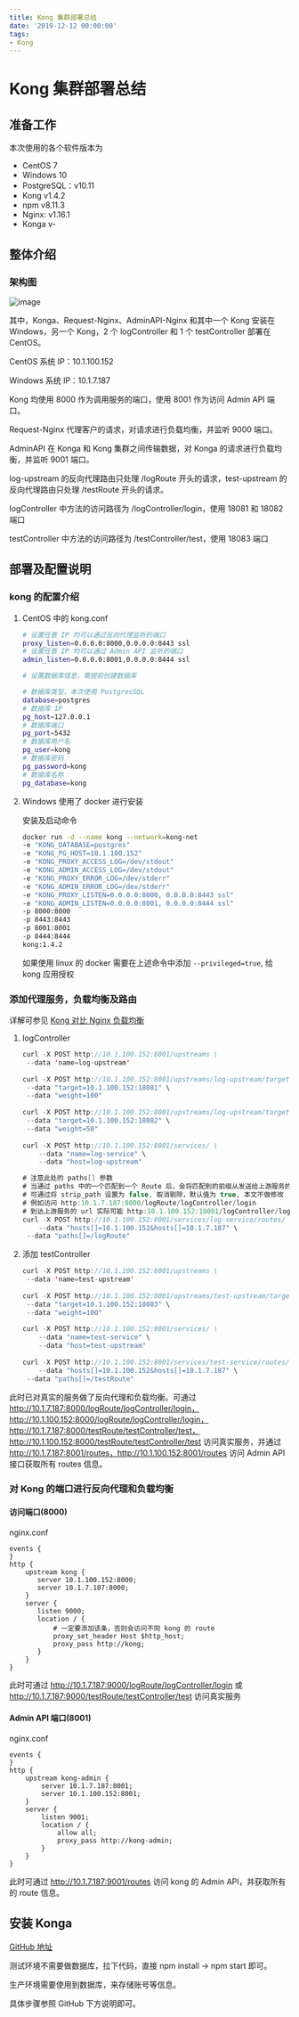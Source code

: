 ```yaml
---
title: Kong 集群部署总结
date: '2019-12-12 00:00:00'
tags:
- Kong
---
```

# Kong 集群部署总结

## 准备工作
本次使用的各个软件版本为
- CentOS 7
- Windows 10
- PostgreSQL：v10.11
- Kong v1.4.2
- npm v8.11.3
- Nginx: v1.16.1
- Konga v-

## 整体介绍

### 架构图

![image](https://gitee.com/swang-harbin/pic-bed/raw/master/images/2021/20210609142953.png)

其中，Konga、Request-Nginx、AdminAPI-Nginx 和其中一个 Kong 安装在 Windows，另一个 Kong，2 个 logController 和 1 个 testController 部署在 CentOS。

CentOS 系统 IP：10.1.100.152

Windows 系统 IP：10.1.7.187

Kong 均使用 8000 作为调用服务的端口，使用 8001 作为访问 Admin API 端口。

Request-Nginx 代理客户的请求，对请求进行负载均衡，并监听 9000 端口。

AdminAPI 在 Konga 和 Kong 集群之间传输数据，对 Konga 的请求进行负载均衡，并监听 9001 端口。

log-upstream 的反向代理路由只处理 /logRoute 开头的请求，test-upstream 的反向代理路由只处理 /testRoute 开头的请求。

logController 中方法的访问路径为 /logController/login，使用 18081 和 18082 端口

testController 中方法的访问路径为 /testController/test，使用 18083 端口


## 部署及配置说明

### kong 的配置介绍

1. CentOS 中的 kong.conf

   ```bash
   # 设置任意 IP 均可以通过反向代理监听的端口
   proxy_listen=0.0.0.0:8000,0.0.0.0:8443 ssl
   # 设置任意 IP 均可以通过 Admin API 监听的端口
   admin_listen=0.0.0.0:8001,0.0.0.0:8444 ssl
   
   # 设置数据库信息，需提前创建数据库
   
   # 数据库类型，本次使用 PostgresSQL
   database=postgres
   # 数据库 IP
   pg_host=127.0.0.1
   # 数据库端口
   pg_port=5432
   # 数据库用户名
   pg_user=kong
   # 数据库密码
   pg_password=kong
   # 数据库名称
   pg_database=kong
   ```

2. Windows 使用了 docker 进行安装

   安装及启动命令

   ```bash
   docker run -d --name kong --network=kong-net 
   -e "KONG_DATABASE=postgres" 
   -e "KONG_PG_HOST=10.1.100.152" 
   -e "KONG_PROXY_ACCESS_LOG=/dev/stdout" 
   -e "KONG_ADMIN_ACCESS_LOG=/dev/stdout" 
   -e "KONG_PROXY_ERROR_LOG=/dev/stderr" 
   -e "KONG_ADMIN_ERROR_LOG=/dev/stderr" 
   -e "KONG_PROXY_LISTEN=0.0.0.0:8000, 0.0.0.0:8443 ssl" 
   -e "KONG_ADMIN_LISTEN=0.0.0.0:8001, 0.0.0.0:8444 ssl" 
   -p 8000:8000 
   -p 8443:8443 
   -p 8001:8001 
   -p 8444:8444 
   kong:1.4.2
   ```

   如果使用 linux 的 docker 需要在上述命令中添加 `--privileged=true`, 给 kong 应用授权

### 添加代理服务，负载均衡及路由

详解可参见 [Kong 对比 Nginx 负载均衡](./kong-compare-nginx.md)

1. logController

   ```java
   curl -X POST http://10.1.100.152:8001/upstreams \
   	--data 'name=log-upstream'
   	
   curl -X POST http://10.1.100.152:8001/upstreams/log-upstream/targets \
   	--data "target=10.1.100.152:18081" \
   	--data "weight=100"
   	
   curl -X POST http://10.1.100.152:8001/upstreams/log-upstream/targets \
   	--data "target=10.1.100.152:18082" \
   	--data "weight=50"
   	
   curl -X POST http://10.1.100.152:8001/services/ \
       --data "name=log-service" \
       --data "host=log-upstream"
   
   # 注意此处的 paths[] 参数
   # 当通过 paths 中的一个匹配到一个 Route 后，会将匹配到的前缀从发送给上游服务的请求中剔除掉
   # 可通过将 strip_path 设置为 false, 取消剔除，默认值为 true, 本文不做修改
   # 例如访问 http:10.1.7.187:8000/logRoute/logController/login
   # 到达上游服务的 url 实际可能 http:10.1.100.152:18081/logController/login
   curl -X POST http://10.1.100.152:8001/services/log-service/routes/ \
       --data "hosts[]=10.1.100.152&hosts[]=10.1.7.187" \
   	--data "paths[]=/logRoute"
   ```

2. 添加 testController

   ```java
   curl -X POST http://10.1.100.152:8001/upstreams \
   	--data 'name=test-upstream'
   	
   curl -X POST http://10.1.100.152:8001/upstreams/test-upstream/targets \
   	--data "target=10.1.100.152:18083" \
   	--data "weight=100"
   	
   curl -X POST http://10.1.100.152:8001/services/ \
       --data "name=test-service" \
       --data "host=test-upstream"
   	
   curl -X POST http://10.1.100.152:8001/services/test-service/routes/ \
       --data "hosts[]=10.1.100.152&hosts[]=10.1.7.187" \
   	--data "paths[]=/testRoute"
   ```

此时已对真实的服务做了反向代理和负载均衡。可通过 http://10.1.7.187:8000/logRoute/logController/login，http://10.1.100.152:8000/logRoute/logController/login，http://10.1.7.187:8000/testRoute/testController/test，http://10.1.100.152:8000/testRoute/testController/test 访问真实服务，并通过 http://10.1.7.187:8001/routes，http://10.1.100.152:8001/routes 访问 Admin API 接口获取所有 routes 信息。

### 对 Kong 的端口进行反向代理和负载均衡

#### 访问端口(8000)

nginx.conf

```nginx
events {
}
http {
	upstream kong {
	   server 10.1.100.152:8000;
	   server 10.1.7.187:8000;
	}
	server {
	   listen 9000;
	   location / {
	       # 一定要添加该条，否则会访问不同 kong 的 route 
		   proxy_set_header Host $http_host;
		   proxy_pass http://kong;
	   }
	}
}
```

此时可通过 http://10.1.7.187:9000/logRoute/logController/login 或 http://10.1.7.187:9000/testRoute/testController/test 访问真实服务

#### Admin API 端口(8001)

nginx.conf

```nginx
events {
}
http {
	upstream kong-admin {
        server 10.1.7.187:8001;
		server 10.1.100.152:8001;
    }
	server {
		listen 9001;
		location / {
			allow all;
			proxy_pass http://kong-admin;
		}
	}
}
```

此时可通过 http://10.1.7.187:9001/routes 访问 kong 的 Admin API，并获取所有的 route 信息。

## 安装 Konga

[GitHub 地址](https://github.com/pantsel/konga)

测试环境不需要做数据库，拉下代码，直接 npm install → npm start 即可。

生产环境需要使用到数据库，来存储账号等信息。

具体步骤参照 GitHub 下方说明即可。

